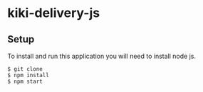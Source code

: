 # kiki-delivery-js

## Setup
To install and run this application you will need to install node js.

```
$ git clone 
$ npm install
$ npm start
```
